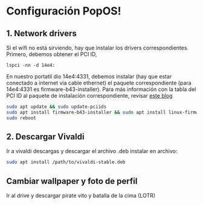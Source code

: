 # Configuración PopOS!
## 1. Network drivers
Si el wifi no está sirviendo, hay que instalar los drivers correspondientes. Primero, debemos obtener el PCI ID,
```
lspci -nn -d 14e4:
```
En nuestro portatil dio 14e4:4331, debemos instalar (hay que estar conectado a internet via cable ethernet) el paquete correspondiente (para 14e4:4331 es firmware-b43-installer). Para más información con la tabla del PCI ID al paquete de instalación correspondiente, revisar <a href="https://askubuntu.com/questions/55868/installing-broadcom-wireless-drivers" >este blog</a>
```bash
sudo apt update && sudo update-pciids
sudo apt install firmware-b43-installer && sudo apt install linux-firmware
sudo reboot
```
## 2. Descargar Vivaldi
Ir a vivaldi descargas y descargar el archivo .deb
instalar en archivo:
```bash
sudo apt install /path/to/vivaldi-stable.deb
```

## Cambiar wallpaper y foto de perfil
Ir al drive y descargar pirate vito y batalla de la cima (LOTR)
